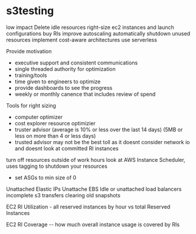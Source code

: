 # s3testing

low impact
Delete idle resources
right-size ec2 instances and launch configurations
buy RIs
improve autoscaling
automatically shutdown unused resources
implement cost-aware architectures
use serverless


Provide motivation
- executive support and consistent communications
- single threaded authority for optimization
- training/tools
- time given to engineers to optimize
- provide dashboards to see the progress
- weekly or monthly canence that includes review of spend

Tools for right sizing
- computer optimizer
- cost explorer resource optimizier
- truster advisor (average is 10% or less over the last 14 days) (5MB or less on more than 4 or less days)
- trusted advisor may not be the best toll as it doesnt consider network io and doesnt look at committed RI instances


turn off resources outside of work hours
look at AWS Instance Scheduler, uses tagging to shutdown your resources

- set ASGs to min size of 0 


Unattached Elastic IPs
Unattache EBS
Idle or unattached load balancers
incomplete s3 transfers
clearing old snapshots


EC2 RI Utilization - all reserved instances by hour vs total Reserved Instances

EC2 RI Coverage -- how much overall instance usage is covered by RIs
